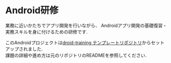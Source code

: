 # Android研修

業務に近いかたちでアプリ開発を行いながら、
Androidアプリ開発の基礎復習・実務スキルを身に付けるための研修です.  

<!-- TODO 外部公開したらリンクを更新 -->
このAndroidプロジェクトは[droid-training テンプレートリポジトリ](https://github.com/yumemi/droid-training-renewal)からセットアップされました.  
課題の詳細や進め方は元のリポジトリのREADMEを参照してください.
